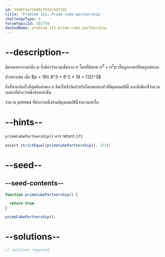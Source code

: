 ```yaml
---
id: 5900f3ef1000cf542c50ff02
title: 'Problem 131: Prime cube partnership'
challengeType: 5
forumTopicId: 301759
dashedName: problem-131-prime-cube-partnership
---
```


# --description--

มีค่าเฉพาะบางค่าคือ $p$ ซึ่งมีค่าจำนวนเต็มบวก $n$ โดยที่นิพจน์ $n^3 + n^{2}p$ เป็นลูกบาศก์ที่สมบูรณ์แบบ

ตัวอย่างเช่น เมื่อ $p = 19\\ 8^3 + 8^2 × 19 = {12}^3$

สิ่งที่น่าแปลกใจที่สุดคือค่าของ $n$ มีค่าไม่ซ้ำกันสำหรับไพรม์แต่ละตัวที่มีคุณสมบัตินี้ และมีเพียงสี่จำนวนเฉพาะที่ต่ำกว่าหนึ่งร้อยเท่านั้น

จำนวน primes ที่ต่ำกว่าหนึ่งล้านมีคุณสมบัตินี้จำนวนเท่าใด

# --hints--

`primeCubePartnership()` ควร return `173`

```js
assert.strictEqual(primeCubePartnership(), 173);
```

# --seed--

## --seed-contents--

```js
function primeCubePartnership() {

  return true;
}

primeCubePartnership();
```

# --solutions--

```js
// solution required
```
